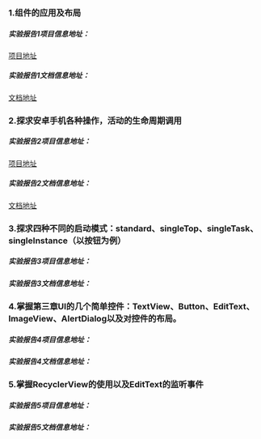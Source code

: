 ### 1.组件的应用及布局

##### 实验报告1项目信息地址：

[项目地址](https://github.com/TomHardyWu/2018118148_Android/tree/master/%E7%AC%AC%E4%B8%80%E6%AC%A1%E4%BD%9C%E4%B8%9A/FirstWork)

##### 实验报告1文档信息地址：

[文档地址](https://github.com/TomHardyWu/2018118148_Android/blob/master/%E7%AC%AC%E4%B8%80%E6%AC%A1%E4%BD%9C%E4%B8%9A/%E5%AE%9E%E9%AA%8C%E6%8A%A5%E5%91%8A1.md)

### 2.探求安卓手机各种操作，活动的生命周期调用

##### 实验报告2项目信息地址：

[项目地址](https://github.com/TomHardyWu/2018118148_Android/tree/master/%E7%AC%AC%E4%BA%8C%E6%AC%A1%E4%BD%9C%E4%B8%9A/SecondWork)

##### 实验报告2文档信息地址：

[文档地址](https://github.com/TomHardyWu/2018118148_Android/blob/master/%E7%AC%AC%E4%BA%8C%E6%AC%A1%E4%BD%9C%E4%B8%9A/%E5%AE%9E%E9%AA%8C%E6%8A%A5%E5%91%8A2.md)

### 3.探求四种不同的启动模式：standard、singleTop、singleTask、singleInstance（以按钮为例）

##### 实验报告3项目信息地址：

##### 实验报告3文档信息地址：

### 4.掌握第三章UI的几个简单控件：TextView、Button、EditText、ImageView、AlertDialog以及对控件的布局。

##### 实验报告4项目信息地址：

##### 实验报告4文档信息地址：

### 5.掌握RecyclerView的使用以及EditText的监听事件

##### 实验报告5项目信息地址：

##### 实验报告5文档信息地址：